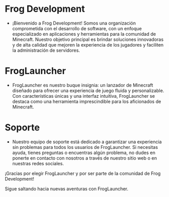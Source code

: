 
# Frog Development
- ¡Bienvenido a Frog Development! Somos una organización comprometida con el desarrollo de software, con un enfoque especializado en aplicaciones y herramientas para la comunidad de Minecraft. Nuestro objetivo principal es brindar soluciones innovadoras y de alta calidad que mejoren la experiencia de los jugadores y faciliten la administración de servidores.

# FrogLauncher
- FrogLauncher es nuestro buque insignia: un lanzador de Minecraft diseñado para ofrecer una experiencia de juego fluida y personalizable. Con características únicas y una interfaz intuitiva, FrogLauncher se destaca como una herramienta imprescindible para los aficionados de Minecraft.

# Soporte
- Nuestro equipo de soporte está dedicado a garantizar una experiencia sin problemas para todos los usuarios de FrogLauncher. Si necesitas ayuda, tienes preguntas o encuentras algún problema, no dudes en ponerte en contacto con nosotros a través de nuestro sitio web o en nuestras redes sociales.

¡Gracias por elegir FrogLauncher y por ser parte de la comunidad de Frog Development!

Sigue saltando hacia nuevas aventuras con FrogLauncher.
